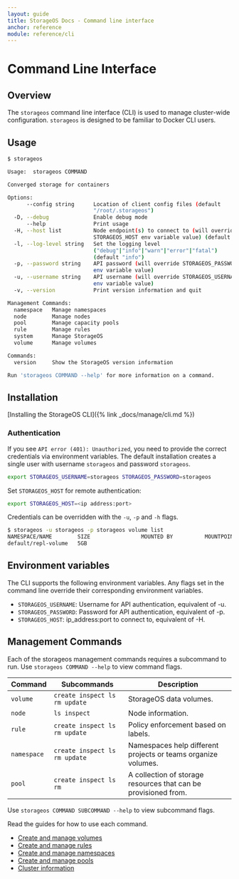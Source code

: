 ```yaml
---
layout: guide
title: StorageOS Docs - Command line interface
anchor: reference
module: reference/cli
---
```


# Command Line Interface

## Overview

The `storageos` command line interface (CLI) is used to manage cluster-wide
configuration. `storageos` is designed to be familiar to Docker CLI users.

## Usage

```bash
$ storageos

Usage:  storageos COMMAND

Converged storage for containers

Options:
      --config string      Location of client config files (default
                           "/root/.storageos")
  -D, --debug              Enable debug mode
      --help               Print usage
  -H, --host list          Node endpoint(s) to connect to (will override
                           STORAGEOS_HOST env variable value) (default [])
  -l, --log-level string   Set the logging level
                           ("debug"|"info"|"warn"|"error"|"fatal")
                           (default "info")
  -p, --password string    API password (will override STORAGEOS_PASSWORD
                           env variable value)
  -u, --username string    API username (will override STORAGEOS_USERNAME
                           env variable value)
  -v, --version            Print version information and quit

Management Commands:
  namespace   Manage namespaces
  node        Manage nodes
  pool        Manage capacity pools
  rule        Manage rules
  system      Manage StorageOS
  volume      Manage volumes

Commands:
  version     Show the StorageOS version information

Run 'storageos COMMAND --help' for more information on a command.
```

## Installation

[Installing the StorageOS CLI]({% link _docs/manage/cli.md %})

### Authentication

If you see `API error (401): Unauthorized`, you need to provide the correct
credentials via environment variables. The default installation creates a single
user with username `storageos` and password `storageos`.

```bash
export STORAGEOS_USERNAME=storageos STORAGEOS_PASSWORD=storageos
```

Set `STORAGEOS_HOST` for remote authentication:

```bash
export STORAGEOS_HOST=<ip address:port>
```

Credentials can be overridden with the `-u`, `-p`  and `-h` flags.

```bash
$ storageos -u storageos -p storageos volume list
NAMESPACE/NAME        SIZE                MOUNTED BY          MOUNTPOINT          STATUS              REPLICAS            LOCATION
default/repl-volume   5GB                                                         active              2/2                 vol-test-2gb-lon103 (healthy)
```

## Environment variables

The CLI supports the following environment variables.  Any flags set in the
command line override their corresponding environment variables.

* `STORAGEOS_USERNAME`: Username for API authentication, equivalent of -u.
* `STORAGEOS_PASSWORD`: Password for API authentication, equivalent of -p.
* `STORAGEOS_HOST`: ip_address:port to connect to, equivalent of -H.

## Management Commands

Each of the storageos management commands requires a subcommand to run. Use `storageos COMMAND --help` to view command flags.

| Command     | Subcommands                   | Description                                                    |
|-------------|-------------------------------|----------------------------------------------------------------|
| `volume`    | `create inspect ls rm update` | StorageOS data volumes.                                        |
| `node`      | `ls inspect`                  | Node information.                                              |
| `rule`      | `create inspect ls rm update` | Policy enforcement based on labels.                            |
| `namespace` | `create inspect ls rm update` | Namespaces help different projects or teams organize volumes.  |
| `pool`      | `create inspect ls rm`        | A collection of storage resources that can be provisioned from.|

Use `storageos COMMAND SUBCOMMAND --help` to view subcommand flags.

Read the guides for how to use each command.

* [Create and manage volumes](../manage/volumes.html)
* [Create and manage rules](../manage/rules.html)
* [Create and manage namespaces](../manage/namespaces.html)
* [Create and manage pools](../manage/pools.html)
* [Cluster information](../manage/node.html)
